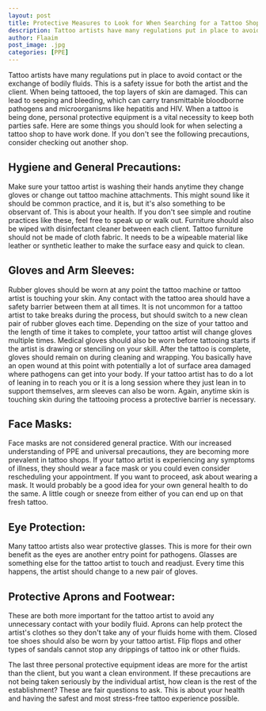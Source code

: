 ```yaml
---
layout: post
title: Protective Measures to Look for When Searching for a Tattoo Shop
description: Tattoo artists have many regulations put in place to avoid contact or the exchange of bodily fluids
author: Flaaim
post_image: .jpg
categories: [PPE]
---
```



Tattoo artists have many regulations put in place to avoid contact or the exchange of bodily fluids. This is a safety issue for both the artist and the client. When being tattooed, the top layers of skin are damaged. This can lead to seeping and bleeding, which can carry transmittable bloodborne pathogens and microorganisms like hepatitis and HIV. When a tattoo is being done, personal protective equipment is a vital necessity to keep both parties safe. Here are some things you should look for when selecting a tattoo shop to have work done. If you don't see the following precautions, consider checking out another shop.

## Hygiene and General Precautions:
Make sure your tattoo artist is washing their hands anytime they change gloves or change out tattoo machine attachments. This might sound like it should be common practice, and it is, but it's also something to be observant of. This is about your health. If you don't see simple and routine practices like these, feel free to speak up or walk out. Furniture should also be wiped with disinfectant cleaner between each client. Tattoo furniture should not be made of cloth fabric. It needs to be a wipeable material like leather or synthetic leather to make the surface easy and quick to clean.

## Gloves and Arm Sleeves:
Rubber gloves should be worn at any point the tattoo machine or tattoo artist is touching your skin. Any contact with the tattoo area should have a safety barrier between them at all times. It is not uncommon for a tattoo artist to take breaks during the process, but should switch to a new clean pair of rubber gloves each time. Depending on the size of your tattoo and the length of time it takes to complete, your tattoo artist will change gloves multiple times. Medical gloves should also be worn before tattooing starts if the artist is drawing or stenciling on your skill. After the tattoo is complete, gloves should remain on during cleaning and wrapping. You basically have an open wound at this point with potentially a lot of surface area damaged where pathogens can get into your body. If your tattoo artist has to do a lot of leaning in to reach you or it is a long session where they just lean in to support themselves, arm sleeves can also be worn. Again, anytime skin is touching skin during the tattooing process a protective barrier is necessary.

## Face Masks:
Face masks are not considered general practice. With our increased understanding of PPE and universal precautions, they are becoming more prevalent in tattoo shops. If your tattoo artist is experiencing any symptoms of illness, they should wear a face mask or you could even consider rescheduling your appointment. If you want to proceed, ask about wearing a mask. It would probably be a good idea for your own general health to do the same. A little cough or sneeze from either of you can end up on that fresh tattoo.

## Eye Protection:
Many tattoo artists also wear protective glasses. This is more for their own benefit as the eyes are another entry point for pathogens. Glasses are something else for the tattoo artist to touch and readjust. Every time this happens, the artist should change to a new pair of gloves.

## Protective Aprons and Footwear:
These are both more important for the tattoo artist to avoid any unnecessary contact with your bodily fluid. Aprons can help protect the artist's clothes so they don't take any of your fluids home with them. Closed toe shoes should also be worn by your tattoo artist. Flip flops and other types of sandals cannot stop any drippings of tattoo ink or other fluids.

The last three personal protective equipment ideas are more for the artist than the client, but you want a clean environment. If these precautions are not being taken seriously by the individual artist, how clean is the rest of the establishment? These are fair questions to ask. This is about your health and having the safest and most stress-free tattoo experience possible.
